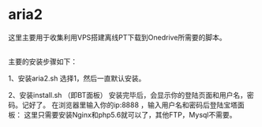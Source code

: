 # aria2
这里主要用于收集利用VPS搭建离线PT下载到Onedrive所需要的脚本。
##
主要的安装步骤如下：

1、安装aria2.sh
选择1，然后一直默认安装。

2、安装install.sh （即BT面板）
安装完毕后，会显示你的登陆页面和用户名，密码。记好了。
在浏览器里输入你的ip:8888 ，输入用户名和密码后登陆宝塔面板：
这里只需要安装Nginx和php5.6就可以了，其他FTP，Mysql不需要。
